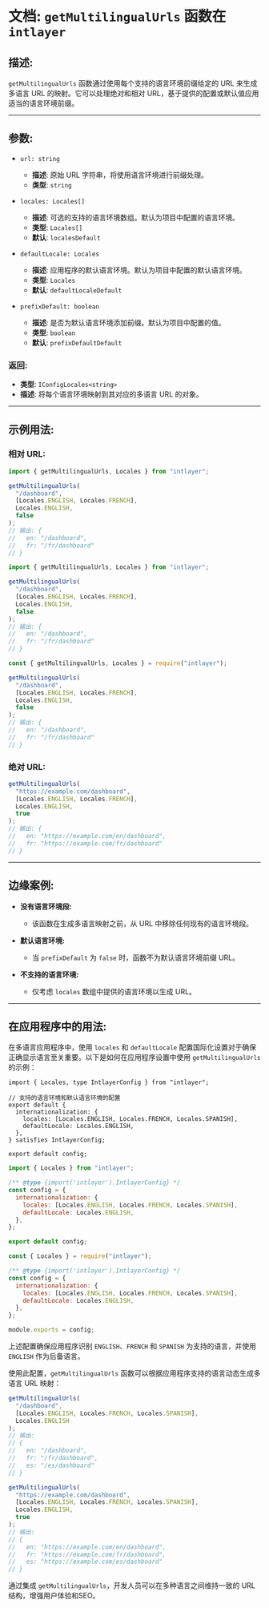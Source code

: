 # 文档: `getMultilingualUrls` 函数在 `intlayer`

## 描述:

`getMultilingualUrls` 函数通过使用每个支持的语言环境前缀给定的 URL 来生成多语言 URL 的映射。它可以处理绝对和相对 URL，基于提供的配置或默认值应用适当的语言环境前缀。

---

## 参数:

- `url: string`

  - **描述**: 原始 URL 字符串，将使用语言环境进行前缀处理。
  - **类型**: `string`

- `locales: Locales[]`

  - **描述**: 可选的支持的语言环境数组。默认为项目中配置的语言环境。
  - **类型**: `Locales[]`
  - **默认**: `localesDefault`

- `defaultLocale: Locales`

  - **描述**: 应用程序的默认语言环境。默认为项目中配置的默认语言环境。
  - **类型**: `Locales`
  - **默认**: `defaultLocaleDefault`

- `prefixDefault: boolean`
  - **描述**: 是否为默认语言环境添加前缀。默认为项目中配置的值。
  - **类型**: `boolean`
  - **默认**: `prefixDefaultDefault`

### 返回:

- **类型**: `IConfigLocales<string>`
- **描述**: 将每个语言环境映射到其对应的多语言 URL 的对象。

---

## 示例用法:

### 相对 URL:

```typescript codeFormat="typescript"
import { getMultilingualUrls, Locales } from "intlayer";

getMultilingualUrls(
  "/dashboard",
  [Locales.ENGLISH, Locales.FRENCH],
  Locales.ENGLISH,
  false
);
// 输出: {
//   en: "/dashboard",
//   fr: "/fr/dashboard"
// }
```

```javascript codeFormat="esm"
import { getMultilingualUrls, Locales } from "intlayer";

getMultilingualUrls(
  "/dashboard",
  [Locales.ENGLISH, Locales.FRENCH],
  Locales.ENGLISH,
  false
);
// 输出: {
//   en: "/dashboard",
//   fr: "/fr/dashboard"
// }
```

```javascript codeFormat="commonjs"
const { getMultilingualUrls, Locales } = require("intlayer");

getMultilingualUrls(
  "/dashboard",
  [Locales.ENGLISH, Locales.FRENCH],
  Locales.ENGLISH,
  false
);
// 输出: {
//   en: "/dashboard",
//   fr: "/fr/dashboard"
// }
```

### 绝对 URL:

```typescript
getMultilingualUrls(
  "https://example.com/dashboard",
  [Locales.ENGLISH, Locales.FRENCH],
  Locales.ENGLISH,
  true
);
// 输出: {
//   en: "https://example.com/en/dashboard",
//   fr: "https://example.com/fr/dashboard"
// }
```

---

## 边缘案例:

- **没有语言环境段:**

  - 该函数在生成多语言映射之前，从 URL 中移除任何现有的语言环境段。

- **默认语言环境:**

  - 当 `prefixDefault` 为 `false` 时，函数不为默认语言环境前缀 URL。

- **不支持的语言环境:**
  - 仅考虑 `locales` 数组中提供的语言环境以生成 URL。

---

## 在应用程序中的用法:

在多语言应用程序中，使用 `locales` 和 `defaultLocale` 配置国际化设置对于确保正确显示语言至关重要。以下是如何在应用程序设置中使用 `getMultilingualUrls` 的示例：

```tsx codeFormat="typescript"
import { Locales, type IntlayerConfig } from "intlayer";

// 支持的语言环境和默认语言环境的配置
export default {
  internationalization: {
    locales: [Locales.ENGLISH, Locales.FRENCH, Locales.SPANISH],
    defaultLocale: Locales.ENGLISH,
  },
} satisfies IntlayerConfig;

export default config;
```

```javascript codeFormat="esm"
import { Locales } from "intlayer";

/** @type {import('intlayer').IntlayerConfig} */
const config = {
  internationalization: {
    locales: [Locales.ENGLISH, Locales.FRENCH, Locales.SPANISH],
    defaultLocale: Locales.ENGLISH,
  },
};

export default config;
```

```javascript codeFormat="commonjs"
const { Locales } = require("intlayer");

/** @type {import('intlayer').IntlayerConfig} */
const config = {
  internationalization: {
    locales: [Locales.ENGLISH, Locales.FRENCH, Locales.SPANISH],
    defaultLocale: Locales.ENGLISH,
  },
};

module.exports = config;
```

上述配置确保应用程序识别 `ENGLISH`、`FRENCH` 和 `SPANISH` 为支持的语言，并使用 `ENGLISH` 作为后备语言。

使用此配置，`getMultilingualUrls` 函数可以根据应用程序支持的语言动态生成多语言 URL 映射：

```typescript
getMultilingualUrls(
  "/dashboard",
  [Locales.ENGLISH, Locales.FRENCH, Locales.SPANISH],
  Locales.ENGLISH
);
// 输出:
// {
//   en: "/dashboard",
//   fr: "/fr/dashboard",
//   es: "/es/dashboard"
// }

getMultilingualUrls(
  "https://example.com/dashboard",
  [Locales.ENGLISH, Locales.FRENCH, Locales.SPANISH],
  Locales.ENGLISH,
  true
);
// 输出:
// {
//   en: "https://example.com/en/dashboard",
//   fr: "https://example.com/fr/dashboard",
//   es: "https://example.com/es/dashboard"
// }
```

通过集成 `getMultilingualUrls`，开发人员可以在多种语言之间维持一致的 URL 结构，增强用户体验和SEO。
